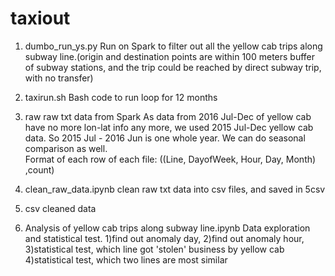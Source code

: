 # taxiout
1. dumbo_run_ys.py
Run on Spark to filter out all the yellow cab trips along subway line.(origin and destination points are within 100 meters buffer of subway stations, and the trip could be reached by direct subway trip, with no transfer)

2. taxirun.sh
Bash code to run loop for 12 months

3. raw
raw txt data from Spark
As data from 2016 Jul-Dec of yellow cab have no more lon-lat info any more, we used 2015 Jul-Dec yellow cab data. So 2015 Jul - 2016 Jun is one whole year. We can do seasonal comparison as well.<br>
Format of each row of each file: ((Line, DayofWeek, Hour, Day, Month) ,count)

4. clean_raw_data.ipynb
clean raw txt data into csv files, and saved in 5csv

5. csv
cleaned data

6. Analysis of yellow cab trips along subway line.ipynb
Data exploration and statistical test. 
1)find out anomaly day,
2)find out anomaly hour,
3)statistical test, which line got 'stolen' business by yellow cab
4)statistical test, which two lines are most similar

